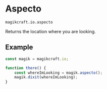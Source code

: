 # Aspecto

`magikcraft.io.aspecto`

Returns the location where you are looking.

## Example

```javascript
const magik = magikcraft.io;

function there() {
    const whereImLooking = magik.aspecto();
    magik.dixit(whereImLooking);
}
```
